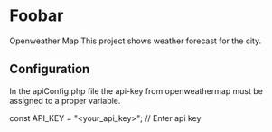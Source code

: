 # Foobar

Openweather Map
This project shows weather forecast for the city.

## Configuration

In the apiConfig.php file the api-key from openweathermap must be assigned to a proper variable.


const API_KEY = "<your_api_key>"; // Enter api key